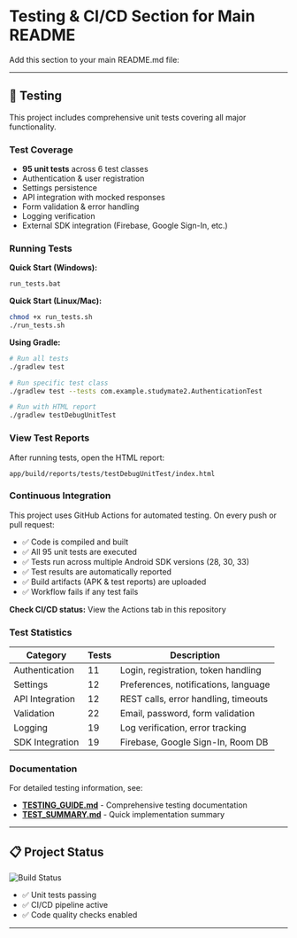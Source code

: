 # Testing & CI/CD Section for Main README

Add this section to your main README.md file:

---

## 🧪 Testing

This project includes comprehensive unit tests covering all major functionality.

### Test Coverage

- **95 unit tests** across 6 test classes
- Authentication & user registration
- Settings persistence
- API integration with mocked responses
- Form validation & error handling
- Logging verification
- External SDK integration (Firebase, Google Sign-In, etc.)

### Running Tests

**Quick Start (Windows):**
```bash
run_tests.bat
```

**Quick Start (Linux/Mac):**
```bash
chmod +x run_tests.sh
./run_tests.sh
```

**Using Gradle:**
```bash
# Run all tests
./gradlew test

# Run specific test class
./gradlew test --tests com.example.studymate2.AuthenticationTest

# Run with HTML report
./gradlew testDebugUnitTest
```

### View Test Reports

After running tests, open the HTML report:
```
app/build/reports/tests/testDebugUnitTest/index.html
```

### Continuous Integration

This project uses GitHub Actions for automated testing. On every push or pull request:

- ✅ Code is compiled and built
- ✅ All 95 unit tests are executed
- ✅ Tests run across multiple Android SDK versions (28, 30, 33)
- ✅ Test results are automatically reported
- ✅ Build artifacts (APK & test reports) are uploaded
- ✅ Workflow fails if any test fails

**Check CI/CD status:** View the Actions tab in this repository

### Test Statistics

| Category | Tests | Description |
|----------|-------|-------------|
| Authentication | 11 | Login, registration, token handling |
| Settings | 12 | Preferences, notifications, language |
| API Integration | 12 | REST calls, error handling, timeouts |
| Validation | 22 | Email, password, form validation |
| Logging | 19 | Log verification, error tracking |
| SDK Integration | 19 | Firebase, Google Sign-In, Room DB |

### Documentation

For detailed testing information, see:
- **[TESTING_GUIDE.md](TESTING_GUIDE.md)** - Comprehensive testing documentation
- **[TEST_SUMMARY.md](TEST_SUMMARY.md)** - Quick implementation summary

---

## 📋 Project Status

![Build Status](https://github.com/YOUR_USERNAME/StudyMate_Part2/workflows/Android%20Build%20and%20Test/badge.svg)

- ✅ Unit tests passing
- ✅ CI/CD pipeline active
- ✅ Code quality checks enabled

---

